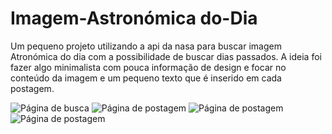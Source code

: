 # Imagem-Astronómica do-Dia

Um pequeno projeto utilizando a api da nasa para buscar imagem Atronómica do dia com a possibilidade de buscar dias passados. 
A ideia foi fazer algo minimalista com pouca informação de design e focar no conteúdo da imagem e um pequeno texto que é inserido em cada postagem.


![Página de busca](https://user-images.githubusercontent.com/97841160/215914247-024b68ab-d7aa-4fe3-acb3-b27b899a49df.png)
![Página de postagem](https://user-images.githubusercontent.com/97841160/215914252-e588b5ba-9670-4e93-969a-e2e9139da4e0.png)
![Página de postagem](https://user-images.githubusercontent.com/97841160/215914254-68331fd7-d04b-4211-a6bd-30662274147d.png)
![Página de postagem](https://user-images.githubusercontent.com/97841160/215914259-1094b309-a56f-4886-9ebb-30e00379fc53.png)
